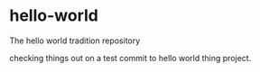 # hello-world
The hello world tradition repository

checking things out on a test commit to hello world thing project.
